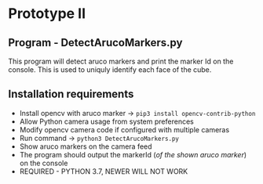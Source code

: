 # Prototype II

Program - DetectArucoMarkers.py
-------------------------------
  This program will detect aruco markers and print the marker Id on the console. This is used to uniquly identify each face of the cube.

   Installation requirements
   ---------------------------
   - Install opencv with aruco marker -> `pip3 install opencv-contrib-python`
   - Allow Python camera usage from system preferences 
   - Modify opencv camera code if configured with multiple cameras
   - Run command -> `python3 DetectArucoMarkers.py`
   - Show aruco markers on the camera feed
   - The program should output the markerId (_of the shown aruco marker_) on the console
   - REQUIRED - PYTHON 3.7, NEWER WILL NOT WORK

